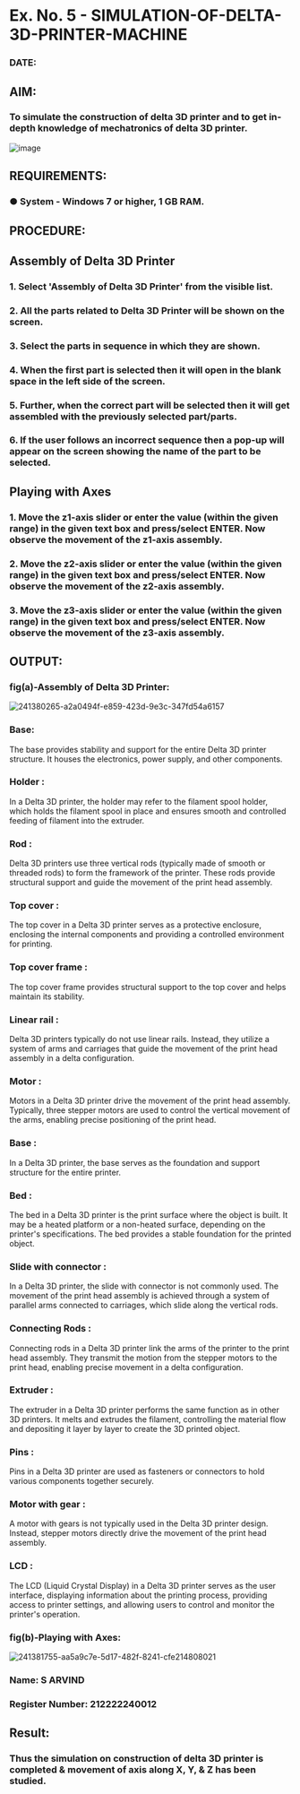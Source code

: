 # Ex. No. 5 - SIMULATION-OF-DELTA-3D-PRINTER-MACHINE

### DATE: 
## AIM:
### To simulate the construction of delta 3D printer and to get in-depth knowledge of mechatronics of delta 3D printer.

![image](https://github.com/Sellakumar1987/Ex.-No.-5---SIMULATION-OF-DELTA-3D-PRINTER-MACHINE/assets/113594316/c784471e-098f-456d-9c1b-e9f0ce56cc9b)

## REQUIREMENTS:
### ●	System - Windows 7 or higher, 1 GB RAM.

## PROCEDURE:

## Assembly of Delta 3D Printer
### 1.	Select 'Assembly of Delta 3D Printer' from the visible list.
### 2.	All the parts related to Delta 3D Printer will be shown on the screen.
### 3.	Select the parts in sequence in which they are shown.
### 4.	When the first part is selected then it will open in the blank space in the left side of the screen.
### 5.	Further, when the correct part will be selected then it will get assembled with the previously selected part/parts.
### 6.	If the user follows an incorrect sequence then a pop-up will appear on the screen showing the name of the part to be selected.

## Playing with Axes
### 1.	Move the z1-axis slider or enter the value (within the given range) in the given text box and press/select ENTER. Now observe the movement of the z1-axis assembly.
### 2.	Move the z2-axis slider or enter the value (within the given range) in the given text box and press/select ENTER. Now observe the movement of the z2-axis assembly.
### 3.	Move the z3-axis slider or enter the value (within the given range) in the given text box and press/select ENTER. Now observe the movement of the z3-axis assembly.

## OUTPUT:
### fig(a)-Assembly of Delta 3D Printer:

![241380265-a2a0494f-e859-423d-9e3c-347fd54a6157](https://github.com/S-ARVIND01/Ex.-No.-5---SIMULATION-OF-DELTA-3D-PRINTER-MACHINE/assets/118707337/d4b3b1bf-c156-4708-bb5a-b77166a936c3)

### Base:
The base provides stability and support for the entire Delta 3D printer structure. It houses the electronics, power supply, and other components.

### Holder :
In a Delta 3D printer, the holder may refer to the filament spool holder, which holds the filament spool in place and ensures smooth and controlled feeding of filament into the extruder.
### Rod :
Delta 3D printers use three vertical rods (typically made of smooth or threaded rods) to form the framework of the printer. These rods provide structural support and guide the movement of the print head assembly.

### Top cover :
The top cover in a Delta 3D printer serves as a protective enclosure, enclosing the internal components and providing a controlled environment for printing.

### Top cover frame :
The top cover frame provides structural support to the top cover and helps maintain its stability.

### Linear rail :
Delta 3D printers typically do not use linear rails. Instead, they utilize a system of arms and carriages that guide the movement of the print head assembly in a delta configuration.

### Motor :
Motors in a Delta 3D printer drive the movement of the print head assembly. Typically, three stepper motors are used to control the vertical movement of the arms, enabling precise positioning of the print head.

### Base :
In a Delta 3D printer, the base serves as the foundation and support structure for the entire printer.

### Bed :
The bed in a Delta 3D printer is the print surface where the object is built. It may be a heated platform or a non-heated surface, depending on the printer's specifications. The bed provides a stable foundation for the printed object.

### Slide with connector :
In a Delta 3D printer, the slide with connector is not commonly used. The movement of the print head assembly is achieved through a system of parallel arms connected to carriages, which slide along the vertical rods.

### Connecting Rods :
Connecting rods in a Delta 3D printer link the arms of the printer to the print head assembly. They transmit the motion from the stepper motors to the print head, enabling precise movement in a delta configuration.

### Extruder :
The extruder in a Delta 3D printer performs the same function as in other 3D printers. It melts and extrudes the filament, controlling the material flow and depositing it layer by layer to create the 3D printed object.

### Pins :
Pins in a Delta 3D printer are used as fasteners or connectors to hold various components together securely.

### Motor with gear :
A motor with gears is not typically used in the Delta 3D printer design. Instead, stepper motors directly drive the movement of the print head assembly.

### LCD :
The LCD (Liquid Crystal Display) in a Delta 3D printer serves as the user interface, displaying information about the printing process, providing access to printer settings, and allowing users to control and monitor the printer's operation.

### fig(b)-Playing with Axes:

![241381755-aa5a9c7e-5d17-482f-8241-cfe214808021](https://github.com/S-ARVIND01/Ex.-No.-5---SIMULATION-OF-DELTA-3D-PRINTER-MACHINE/assets/118707337/81ceab73-8f7f-4494-812a-f463bd7d854f)

### Name: S ARVIND
### Register Number: 212222240012

## Result: 
### Thus the simulation on construction of delta 3D printer is completed & movement of axis along X, Y, & Z has been studied.
